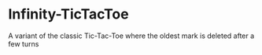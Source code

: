 # Infinity-TicTacToe
A variant of the classic Tic-Tac-Toe where the oldest mark is deleted after a few turns
